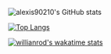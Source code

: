 ![alexis90210's GitHub stats](https://github-readme-stats.vercel.app/api?username=alexis90210&show_icons=true&theme=radical)

[![Top Langs](https://github-readme-stats.vercel.app/api/top-langs/?username=alexis90210&langs_count=8)](https://github.com/alexis90210/github-readme-stats)

[![willianrod's wakatime stats](https://github-readme-stats.vercel.app/api/wakatime?username=Hisoka_tegiro)](https://github.com/alexis90210/github-readme-stats)

